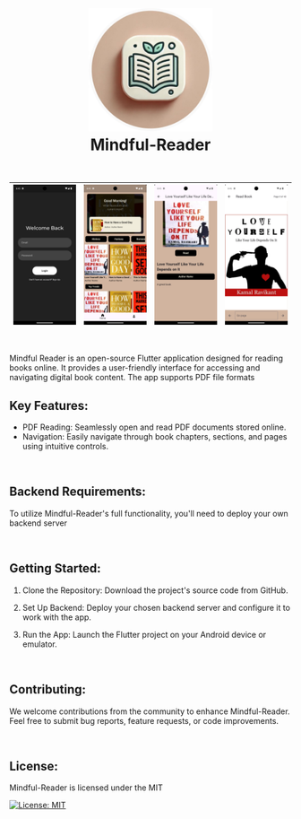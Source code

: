 <h1 align="center">
  <br>
  <img src="assets/images/Mindful-Reader-Round.png" width="220">
  <br>
  <b>Mindful-Reader</b>
  <br>
</h1>

<br>


![alt text](assets/ScreenShot/Screenshot_1724296547.png) | ![alt text](assets/ScreenShot/Screenshot_1724296554.png) | ![alt text](assets/ScreenShot/Screenshot_1724296558.png) | ![alt text](assets/ScreenShot/Screenshot_1724296563.png)
---:|:---:|:---:|:--  

<br>

<p align="start"> 
    Mindful Reader is an open-source Flutter application designed for reading books online. It provides a user-friendly interface for accessing and navigating digital book content. The app supports PDF file formats
<p>


## Key Features:

* PDF Reading: Seamlessly open and read PDF documents stored online.
* Navigation: Easily navigate through book chapters, sections, and pages using intuitive controls.

<br>

## Backend Requirements:

To utilize Mindful-Reader's full functionality, you'll need to deploy your own backend server

<br>

## Getting Started:
1. Clone the Repository: Download the project's source code from GitHub.

2. Set Up Backend: Deploy your chosen backend server and configure it to work with the app.
3. Run the App: Launch the Flutter project on your Android device or emulator.

<br>

## Contributing:
We welcome contributions from the community to enhance Mindful-Reader. Feel free to submit bug reports, feature requests, or code improvements.

<br>

## License:
Mindful-Reader is licensed under the MIT 

[![License: MIT](https://img.shields.io/badge/License-MIT-yellow.svg)](https://opensource.org/licenses/MIT) 
